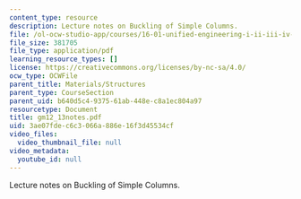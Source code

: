 ```yaml
---
content_type: resource
description: Lecture notes on Buckling of Simple Columns.
file: /ol-ocw-studio-app/courses/16-01-unified-engineering-i-ii-iii-iv-fall-2005-spring-2006/3ae07fdec6c3066a886e16f3d45534cf_gm12_13notes.pdf
file_size: 381705
file_type: application/pdf
learning_resource_types: []
license: https://creativecommons.org/licenses/by-nc-sa/4.0/
ocw_type: OCWFile
parent_title: Materials/Structures
parent_type: CourseSection
parent_uid: b640d5c4-9375-61ab-448e-c8a1ec804a97
resourcetype: Document
title: gm12_13notes.pdf
uid: 3ae07fde-c6c3-066a-886e-16f3d45534cf
video_files:
  video_thumbnail_file: null
video_metadata:
  youtube_id: null
---
```

Lecture notes on Buckling of Simple Columns.